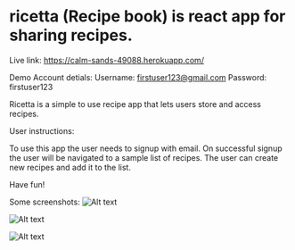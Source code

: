 # ricetta (Recipe book) is react app for sharing recipes.

Live link: https://calm-sands-49088.herokuapp.com/

Demo Account detials: 
Username: firstuser123@gmail.com
Password: firstuser123

Ricetta is a simple to use recipe app that lets users store and access recipes.

User instructions: 

To use this app the user needs to signup with email.
On successful signup the user will be navigated to a sample list of recipes. The user can create new recipes and add it to the list.

Have fun!

Some screenshots:
![Alt text](https://user-images.githubusercontent.com/15713000/50128188-acfa7f80-0239-11e9-880e-45cb90ed3dff.png?raw=true "Login Screen")

![Alt text](https://user-images.githubusercontent.com/15713000/50128189-acfa7f80-0239-11e9-9af5-e2fa00475819.png?raw=true "Sample Recipe")


![Alt text](https://user-images.githubusercontent.com/15713000/50128190-acfa7f80-0239-11e9-8b1f-725fc68dcdda.png?raw=true "Add Recipe")

